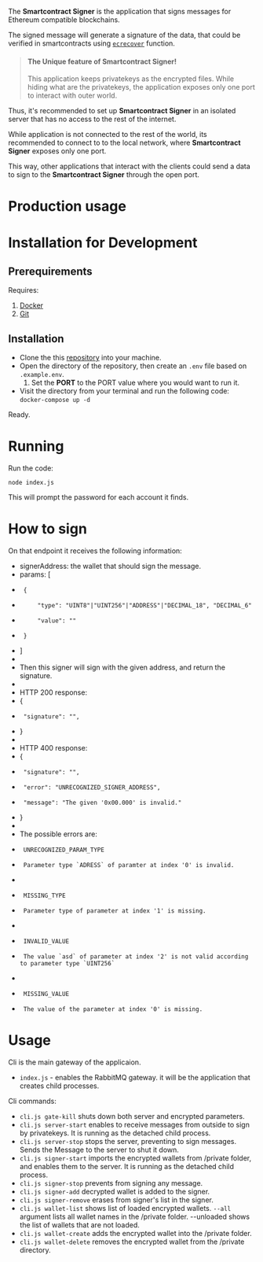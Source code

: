 The **Smartcontract Signer** is the application that
signs messages for Ethereum compatible blockchains.

The signed message will generate a signature of the data, that could be verified in smartcontracts using <ins>[`ecrecover`](https://docs.soliditylang.org/en/v0.8.11/units-and-global-variables.html?highlight=ecrecover)</ins> function.

> #### The Unique feature of Smartcontract Signer!
> This application keeps privatekeys as the encrypted files.
> While hiding what are the privatekeys, the application
> exposes only one port to interact with outer world.

Thus, it's recommended to set up **Smartcontract Signer** in an isolated server that has no access to the rest of the internet. 

While application is not connected to the rest of the world, its recommended to connect to to the local network, where **Smartcontract Signer** exposes only one port. 

This way, other applications that interact with the clients
could send a data to sign to the **Smartcontract Signer** through the open port.


# Production usage



# Installation for Development

## Prerequirements
 Requires:
 
 1. [Docker](https://docker.com/)
 2. [Git](https://git-scm.com/downloads)

## Installation

* Clone the this [repository](https://github.com/blocklords/Message) into your machine.
* Open the directory of the repository, then create an `.env` file based on `.example.env`.
    1. Set the **PORT** to the PORT value where you would want to run it. 
* Visit the directory from your terminal and run the following code:
```docker-compose up -d```

Ready.

# Running

Run the code:
 
```node index.js```

This will prompt the password for each account it finds.

# How to sign
On that endpoint it receives the following information:
  
 *  signerAddress: the wallet that should sign the message.
 *  params: [
 * 		{
 * 			"type": "UINT8"|"UINT256"|"ADDRESS"|"DECIMAL_18", "DECIMAL_6"
 *  		"value": ""
 * 		}
 *  ]
 * 
 *  Then this signer will sign with the given address, and return the signature.
 *  
 *  HTTP 200 response:
 *  {
 * 		"signature": "",
 *  }
 * 
 *  HTTP 400 response:
 *  {
 * 		"signature": "",
 * 		"error": "UNRECOGNIZED_SIGNER_ADDRESS",
 *  	"message": "The given '0x00.000' is invalid."
 *  }
 * 
 *  The possible errors are:
 *  	UNRECOGNIZED_PARAM_TYPE
 * 		Parameter type `ADRESS` of paramter at index '0' is invalid.
 * 
 * 		MISSING_TYPE
 * 		Parameter type of parameter at index '1' is missing.
 * 		
 * 		INVALID_VALUE
 * 		The value `asd` of parameter at index '2' is not valid according to parameter type `UINT256`
 * 
 * 		MISSING_VALUE
 * 		The value of the parameter at index '0' is missing.

# Usage
Cli is the main gateway of the applicaion.

- ```index.js``` - enables the RabbitMQ gateway. it will be the application that creates child processes.

Cli commands:
- ```cli.js gate-kill``` shuts down both server and encrypted parameters.
- ```cli.js server-start``` enables to receive messages from outside to sign by privatekeys. It is running as the detached child process.
- ```cli.js server-stop``` stops the server, preventing to sign messages. Sends the Message to the server to shut it down.
- ```cli.js signer-start``` imports the encrypted wallets from /private folder, and enables them to the server. It is running as the detached child process.
- ```cli.js signer-stop``` prevents from signing any message.
- ```cli.js signer-add``` decrypted wallet is added to the signer.
- ```cli.js signer-remove``` erases from signer's list in the signer.
- ```cli.js wallet-list``` shows list of loaded encrypted wallets. `--all` argument lists all wallet names in the /private folder. --unloaded shows the list of wallets that are not loaded.
- ```cli.js wallet-create``` adds the encrypted wallet into the /private folder.
- ```cli.js wallet-delete``` removes the encrypted wallet from the /private directory.
